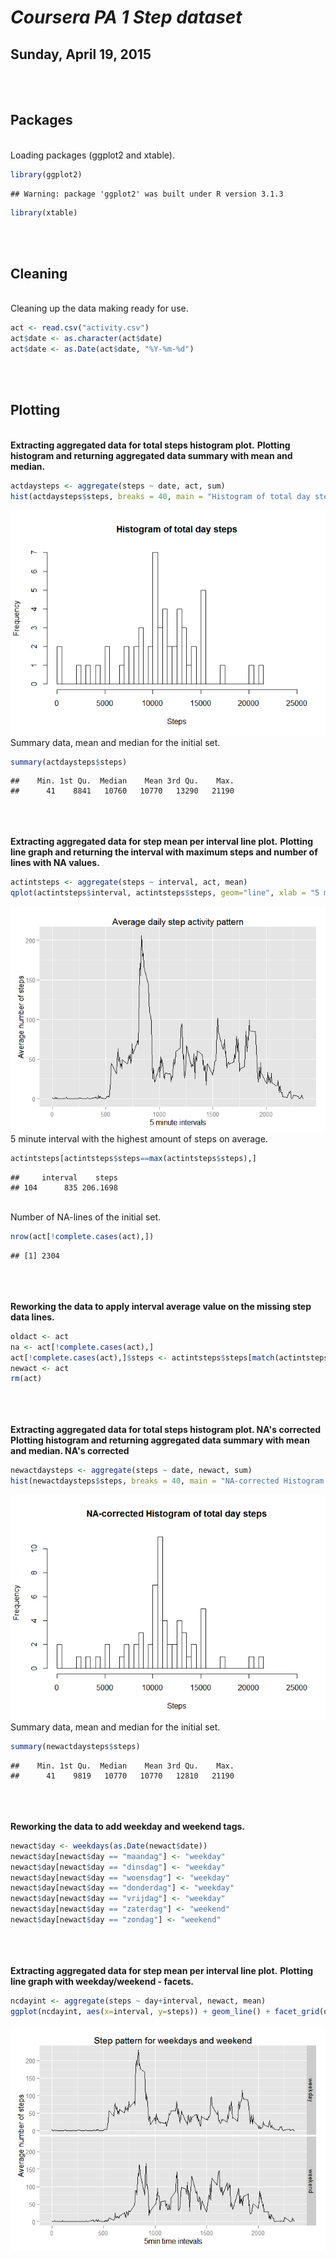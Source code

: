 *Coursera PA 1 Step dataset*
============================

Sunday, April 19, 2015
----------------------

<br /> <br />

Packages
--------

<br /> Loading packages (ggplot2 and xtable).

``` r
library(ggplot2)
```

    ## Warning: package 'ggplot2' was built under R version 3.1.3

``` r
library(xtable)
```

<br /> <br />

Cleaning
--------

<br /> Cleaning up the data making ready for use.

``` r
act <- read.csv("activity.csv")
act$date <- as.character(act$date)
act$date <- as.Date(act$date, "%Y-%m-%d")
```

<br /> <br />

Plotting
--------

<br /> **Extracting aggregated data for total steps histogram plot.** **Plotting histogram and returning aggregated data summary with mean and median.**

``` r
actdaysteps <- aggregate(steps ~ date, act, sum)
hist(actdaysteps$steps, breaks = 40, main = "Histogram of total day steps", ylab = "Frequency", xlab = "Steps", xlim = c(0,25000))
```

![](PA1_template_files/figure-markdown_github/unnamed-chunk-3-1.png) <br /> Summary data, mean and median for the initial set.

``` r
summary(actdaysteps$steps)
```

    ##    Min. 1st Qu.  Median    Mean 3rd Qu.    Max. 
    ##      41    8841   10760   10770   13290   21190

<br /> <br /> <br /> **Extracting aggregated data for step mean per interval line plot.** **Plotting line graph and returning the interval with maximum steps and number of lines with NA values.**

``` r
actintsteps <- aggregate(steps ~ interval, act, mean)
qplot(actintsteps$interval, actintsteps$steps, geom="line", xlab = "5 minute intervals", ylab = "Average number of steps", main = "Average daily step activity pattern")
```

![](PA1_template_files/figure-markdown_github/unnamed-chunk-5-1.png) <br /> 5 minute interval with the highest amount of steps on average.

``` r
actintsteps[actintsteps$steps==max(actintsteps$steps),]
```

    ##     interval    steps
    ## 104      835 206.1698

<br /> Number of NA-lines of the initial set.

``` r
nrow(act[!complete.cases(act),])
```

    ## [1] 2304

<br /> <br /> <br /> **Reworking the data to apply interval average value on the missing step data lines.**

``` r
oldact <- act
na <- act[!complete.cases(act),]
act[!complete.cases(act),]$steps <- actintsteps$steps[match(actintsteps$interval, na$interval)]
newact <- act
rm(act)
```

<br /> <br /> <br /> **Extracting aggregated data for total steps histogram plot. NA's corrected** **Plotting histogram and returning aggregated data summary with mean and median. NA's corrected**

``` r
newactdaysteps <- aggregate(steps ~ date, newact, sum)
hist(newactdaysteps$steps, breaks = 40, main = "NA-corrected Histogram of total day steps", ylab = "Frequency", xlab = "Steps", xlim = c(0,25000))
```

![](PA1_template_files/figure-markdown_github/unnamed-chunk-9-1.png) <br /> Summary data, mean and median for the initial set.

``` r
summary(newactdaysteps$steps)
```

    ##    Min. 1st Qu.  Median    Mean 3rd Qu.    Max. 
    ##      41    9819   10770   10770   12810   21190

<br /> <br /> <br /> **Reworking the data to add weekday and weekend tags.**

``` r
newact$day <- weekdays(as.Date(newact$date))
newact$day[newact$day == "maandag"] <- "weekday"
newact$day[newact$day == "dinsdag"] <- "weekday"
newact$day[newact$day == "woensdag"] <- "weekday"
newact$day[newact$day == "donderdag"] <- "weekday"
newact$day[newact$day == "vrijdag"] <- "weekday"
newact$day[newact$day == "zaterdag"] <- "weekend"
newact$day[newact$day == "zondag"] <- "weekend"
```

<br /> <br /> <br /> **Extracting aggregated data for step mean per interval line plot.** **Plotting line graph with weekday/weekend - facets.**

``` r
ncdayint <- aggregate(steps ~ day+interval, newact, mean)
ggplot(ncdayint, aes(x=interval, y=steps)) + geom_line() + facet_grid(day ~ .) + xlab("5min time intevals") + ylab("Average number of steps") + ggtitle("Step pattern for weekdays and weekend")
```

![](PA1_template_files/figure-markdown_github/unnamed-chunk-12-1.png)
